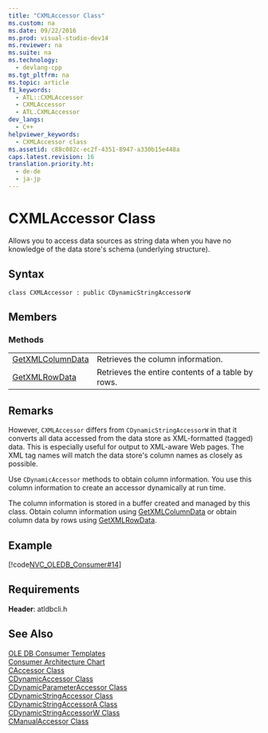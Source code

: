 ```yaml
---
title: "CXMLAccessor Class"
ms.custom: na
ms.date: 09/22/2016
ms.prod: visual-studio-dev14
ms.reviewer: na
ms.suite: na
ms.technology: 
  - devlang-cpp
ms.tgt_pltfrm: na
ms.topic: article
f1_keywords: 
  - ATL::CXMLAccessor
  - CXMLAccessor
  - ATL.CXMLAccessor
dev_langs: 
  - C++
helpviewer_keywords: 
  - CXMLAccessor class
ms.assetid: c88c082c-ec2f-4351-8947-a330b15e448a
caps.latest.revision: 16
translation.priority.ht: 
  - de-de
  - ja-jp
---
```

# CXMLAccessor Class
Allows you to access data sources as string data when you have no knowledge of the data store's schema (underlying structure).  
  
## Syntax  
  
```  
class CXMLAccessor : public CDynamicStringAccessorW  
```  
  
## Members  
  
### Methods  
  
|||  
|-|-|  
|[GetXMLColumnData](../vs140/cxmlaccessor--getxmlcolumndata.md)|Retrieves the column information.|  
|[GetXMLRowData](../vs140/cxmlaccessor--getxmlrowdata.md)|Retrieves the entire contents of a table by rows.|  
  
## Remarks  
 However, `CXMLAccessor` differs from `CDynamicStringAccessorW` in that it converts all data accessed from the data store as XML-formatted (tagged) data. This is especially useful for output to XML-aware Web pages. The XML tag names will match the data store's column names as closely as possible.  
  
 Use `CDynamicAccessor` methods to obtain column information. You use this column information to create an accessor dynamically at run time.  
  
 The column information is stored in a buffer created and managed by this class. Obtain column information using [GetXMLColumnData](../vs140/cxmlaccessor--getxmlcolumndata.md) or obtain column data by rows using [GetXMLRowData](../vs140/cxmlaccessor--getxmlrowdata.md).  
  
## Example  
 [!code[NVC_OLEDB_Consumer#14](../vs140/codesnippet/CPP/cxmlaccessor-class_1.cpp)]
  
  
## Requirements  
 **Header**: atldbcli.h  
  
## See Also  
 [OLE DB Consumer Templates](../vs140/ole-db-consumer-templates--c---.md)   
 [Consumer Architecture Chart](../vs140/ole-db-consumer-templates-reference.md)   
 [CAccessor Class](../vs140/caccessor-class.md)   
 [CDynamicAccessor Class](../vs140/cdynamicaccessor-class.md)   
 [CDynamicParameterAccessor Class](../vs140/cdynamicparameteraccessor-class.md)   
 [CDynamicStringAccessor Class](../vs140/cdynamicstringaccessor-class.md)   
 [CDynamicStringAccessorA Class](../vs140/cdynamicstringaccessora-class.md)   
 [CDynamicStringAccessorW Class](../vs140/cdynamicstringaccessorw-class.md)   
 [CManualAccessor Class](../vs140/cmanualaccessor-class.md)